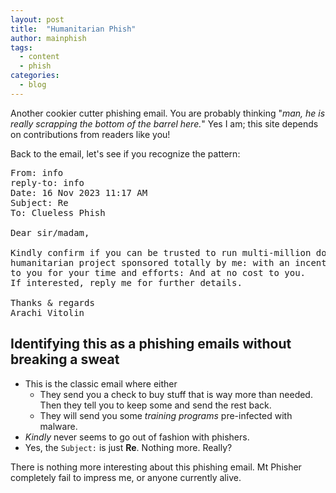 ```yaml
---
layout: post
title:  "Humanitarian Phish"
author: mainphish
tags:
  - content
  - phish
categories: 
  - blog
---
```


Another cookier cutter phishing email. You are probably thinking 
"*man, he is really scrapping the bottom of the barrel here.*"
Yes I am; this site depends on contributions from readers like you!

Back to the email, let's see if you recognize the pattern:

<pre>
From: info <amcn3@yahoo.com>
reply-to: info <amcn3@yahoo.com>
Date: 16 Nov 2023 11:17 AM
Subject: Re
To: Clueless Phish <cluelessphish@example.com>

Dear sir/madam,

Kindly confirm if you can be trusted to run multi-million dollars 
humanitarian project sponsored totally by me: with an incentive/compensation
to you for your time and efforts: And at no cost to you.
If interested, reply me for further details.

Thanks & regards
Arachi Vitolin
</pre>

## Identifying this as a phishing emails without breaking a sweat

- This is the classic email where either 
  - They send you a check to buy stuff that is way more than needed. Then they
tell you to keep some and send the rest back.
  - They will send you some *training programs* pre-infected with malware.
- *Kindly* never seems to go out of fashion with phishers.
- Yes, the `Subject:` is just **Re**. Nothing more. Really?

There is nothing more interesting about this phishing email. Mt Phisher
completely fail to impress me, or anyone currently alive.
